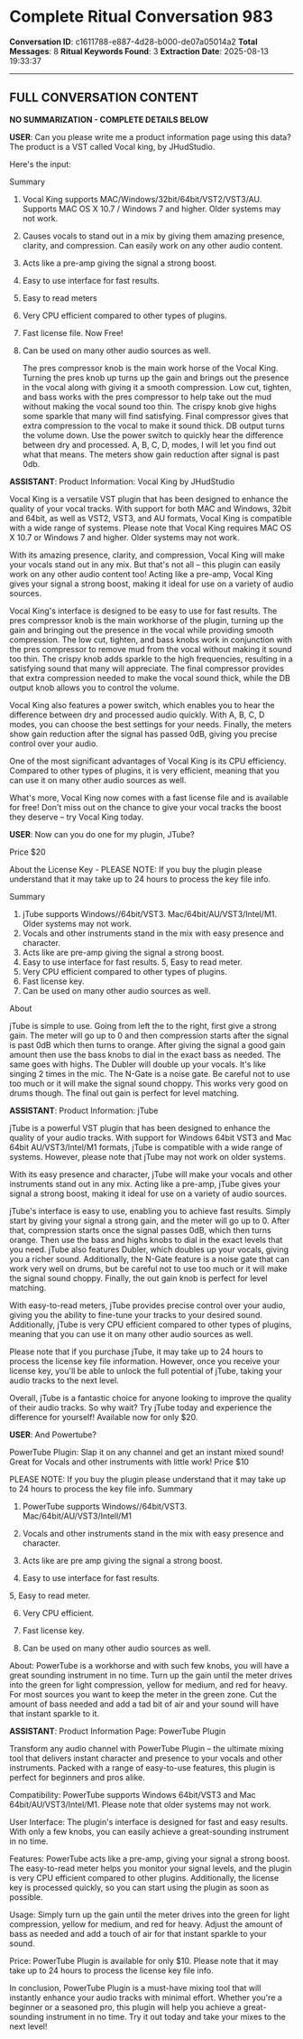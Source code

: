 # Complete Ritual Conversation 983

**Conversation ID**: c1611788-e887-4d28-b000-de07a05014a2
**Total Messages**: 8
**Ritual Keywords Found**: 3
**Extraction Date**: 2025-08-13 19:33:37

---

## FULL CONVERSATION CONTENT

**NO SUMMARIZATION - COMPLETE DETAILS BELOW**

**USER**: Can you please write me a product information page using this data? The product is a VST called Vocal king, by JHudStudio. 

Here's the input: 

Summary

1. Vocal King supports MAC/Windows/32bit/64bit/VST2/VST3/AU. Supports MAC OS X 10.7 / Windows 7 and higher. Older systems may not work.

2. Causes vocals to stand out in a mix by giving them amazing presence, clarity, and compression. Can easily work on any other audio content.

3. Acts like a pre-amp giving the signal a strong boost.
4. Easy to use interface for fast results.
5. Easy to read meters
6. Very CPU efficient compared to other types of plugins.
7. Fast license file. Now Free!
8. Can be used on many other audio sources as well.


    The pres compressor knob is the main work horse of the Vocal King. Turning the pres knob up turns up the gain and brings out the presence in the vocal along with giving it a smooth compression. Low cut, tighten, and bass works with the pres compressor to help take out the mud without making the vocal sound too thin. The crispy knob give highs some sparkle that many will find satisfying. Final compressor gives that extra compression to the vocal to make it sound thick. DB output turns the volume down. Use the power switch to quickly hear the difference between dry and processed. A, B, C, D, modes, I will let you find out what that means. The meters show gain reduction after signal is past 0db.

**ASSISTANT**: Product Information: Vocal King by JHudStudio

Vocal King is a versatile VST plugin that has been designed to enhance the quality of your vocal tracks. With support for both MAC and Windows, 32bit and 64bit, as well as VST2, VST3, and AU formats, Vocal King is compatible with a wide range of systems. Please note that Vocal King requires MAC OS X 10.7 or Windows 7 and higher. Older systems may not work.

With its amazing presence, clarity, and compression, Vocal King will make your vocals stand out in any mix. But that's not all – this plugin can easily work on any other audio content too! Acting like a pre-amp, Vocal King gives your signal a strong boost, making it ideal for use on a variety of audio sources.

Vocal King's interface is designed to be easy to use for fast results. The pres compressor knob is the main workhorse of the plugin, turning up the gain and bringing out the presence in the vocal while providing smooth compression. The low cut, tighten, and bass knobs work in conjunction with the pres compressor to remove mud from the vocal without making it sound too thin. The crispy knob adds sparkle to the high frequencies, resulting in a satisfying sound that many will appreciate. The final compressor provides that extra compression needed to make the vocal sound thick, while the DB output knob allows you to control the volume.

Vocal King also features a power switch, which enables you to hear the difference between dry and processed audio quickly. With A, B, C, D modes, you can choose the best settings for your needs. Finally, the meters show gain reduction after the signal has passed 0dB, giving you precise control over your audio.

One of the most significant advantages of Vocal King is its CPU efficiency. Compared to other types of plugins, it is very efficient, meaning that you can use it on many other audio sources as well.

What's more, Vocal King now comes with a fast license file and is available for free! Don't miss out on the chance to give your vocal tracks the boost they deserve – try Vocal King today.

**USER**: Now can you do one for my plugin, JTube? 

Price $20
 
About the License Key - PLEASE NOTE: If you buy the plugin please understand that it may take up to 24 hours to process the key file info.

Summary

1. jTube supports Windows//64bit/VST3.  Mac/64bit/AU/VST3/Intel/M1. Older systems may not work.
2. Vocals and other instruments stand in the mix with easy presence and character. 
3. Acts like are pre-amp giving the signal a strong boost.
4. Easy to use interface for fast results.
5, Easy to read meter. 
6. Very CPU efficient compared to other types of plugins.
7. Fast license key.
8. Can be used on many other audio sources as well.



About

jTube is simple to use. Going from left the to the right, first give a strong gain. The meter will go up to 0 and then compression starts after the signal is past 0dB which then turns to orange. After giving the signal a good gain amount then use the bass knobs to dial in the exact bass as needed. The same goes with highs. The Dubler will double up your vocals. It's like singing 2 times in the mic. The N-Gate is a noise gate. Be careful not to use too much or it will make the signal sound choppy. This works very good on drums though. The final out gain is perfect for level matching.

**ASSISTANT**: Product Information: jTube

jTube is a powerful VST plugin that has been designed to enhance the quality of your audio tracks. With support for Windows 64bit VST3 and Mac 64bit AU/VST3/Intel/M1 formats, jTube is compatible with a wide range of systems. However, please note that jTube may not work on older systems.

With its easy presence and character, jTube will make your vocals and other instruments stand out in any mix. Acting like a pre-amp, jTube gives your signal a strong boost, making it ideal for use on a variety of audio sources.

jTube's interface is easy to use, enabling you to achieve fast results. Simply start by giving your signal a strong gain, and the meter will go up to 0. After that, compression starts once the signal passes 0dB, which then turns orange. Then use the bass and highs knobs to dial in the exact levels that you need. jTube also features Dubler, which doubles up your vocals, giving you a richer sound. Additionally, the N-Gate feature is a noise gate that can work very well on drums, but be careful not to use too much or it will make the signal sound choppy. Finally, the out gain knob is perfect for level matching.

With easy-to-read meters, jTube provides precise control over your audio, giving you the ability to fine-tune your tracks to your desired sound. Additionally, jTube is very CPU efficient compared to other types of plugins, meaning that you can use it on many other audio sources as well.

Please note that if you purchase jTube, it may take up to 24 hours to process the license key file information. However, once you receive your license key, you'll be able to unlock the full potential of jTube, taking your audio tracks to the next level.

Overall, jTube is a fantastic choice for anyone looking to improve the quality of their audio tracks. So why wait? Try jTube today and experience the difference for yourself! Available now for only $20.

**USER**: And Powertube? 

PowerTube Plugin: Slap it on any channel and get an instant mixed sound! Great for Vocals and other instruments with little work!
Price $10

PLEASE NOTE: If you buy the plugin please understand that it may take up to 24 hours to process the key file info.
Summary

1. PowerTube supports Windows//64bit/VST3. Mac/64bit/AU/VST3/Intell/M1

2. Vocals and other instruments stand in the mix with easy presence and character. 

3. Acts like are pre amp giving the signal a strong boost.

4. Easy to use interface for fast results.

5, Easy to read meter. 

6. Very CPU efficient.

7. Fast license key.
8. Can be used on many other audio sources as well.



About:
PowerTube is a workhorse and with such few knobs, you will have a great sounding instrument in no time. Turn up the gain until the meter drives into the green for light compression, yellow for medium, and red for heavy. For most sources you want to keep the meter in the green zone. Cut the amount of bass needed and add a tad bit of air and your sound will have that instant sparkle to it.

**ASSISTANT**: Product Information Page: PowerTube Plugin

Transform any audio channel with PowerTube Plugin – the ultimate mixing tool that delivers instant character and presence to your vocals and other instruments. Packed with a range of easy-to-use features, this plugin is perfect for beginners and pros alike. 

Compatibility:
PowerTube supports Windows 64bit/VST3 and Mac 64bit/AU/VST3/Intel/M1. Please note that older systems may not work.

User Interface:
The plugin's interface is designed for fast and easy results. With only a few knobs, you can easily achieve a great-sounding instrument in no time.

Features:
PowerTube acts like a pre-amp, giving your signal a strong boost. The easy-to-read meter helps you monitor your signal levels, and the plugin is very CPU efficient compared to other plugins. Additionally, the license key is processed quickly, so you can start using the plugin as soon as possible. 

Usage:
Simply turn up the gain until the meter drives into the green for light compression, yellow for medium, and red for heavy. Adjust the amount of bass as needed and add a touch of air for that instant sparkle to your sound.

Price:
PowerTube Plugin is available for only $10. Please note that it may take up to 24 hours to process the license key file info. 

In conclusion, PowerTube Plugin is a must-have mixing tool that will instantly enhance your audio tracks with minimal effort. Whether you're a beginner or a seasoned pro, this plugin will help you achieve a great-sounding instrument in no time. Try it out today and take your mixes to the next level!